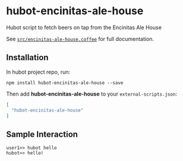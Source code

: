 # hubot-encinitas-ale-house

Hubot script to fetch beers on tap from the Encinitas Ale House

See [`src/encinitas-ale-house.coffee`](src/encinitas-ale-house.coffee) for full documentation.

## Installation

In hubot project repo, run:

`npm install hubot-encinitas-ale-house --save`

Then add **hubot-encinitas-ale-house** to your `external-scripts.json`:

```json
[
  "hubot-encinitas-ale-house"
]
```

## Sample Interaction

```
user1>> hubot hello
hubot>> hello!
```
